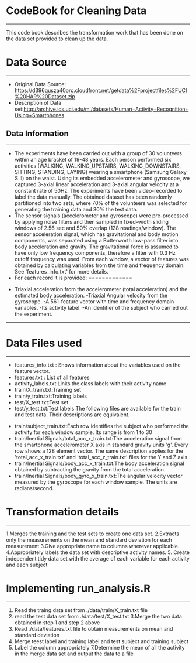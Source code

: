 # CodeBook for Cleaning Data
--------
This code book describes the transformation work that has been done on  the data set provided to clean up the data.  
# Data Source  
-----

* Original Data Source: https://d396qusza40orc.cloudfront.net/getdata%2Fprojectfiles%2FUCI%20HAR%20Dataset.zip  
* Description of Data set:http://archive.ics.uci.edu/ml/datasets/Human+Activity+Recognition+Using+Smartphones  

## Data Information
------
* The experiments have been carried out with a group of 30 volunteers within an age bracket of 19-48 years. Each person performed six activities (WALKING, WALKING_UPSTAIRS, WALKING_DOWNSTAIRS, SITTING, STANDING, LAYING) wearing a smartphone (Samsung Galaxy S II) on the waist. Using its embedded accelerometer and gyroscope, we captured 3-axial linear acceleration and 3-axial angular velocity at a constant rate of 50Hz. The experiments have been video-recorded to label the data manually. The obtained dataset has been randomly partitioned into two sets, where 70% of the volunteers was selected for generating the training data and 30% the test data. 
* The sensor signals (accelerometer and gyroscope) were pre-processed by applying noise filters and then sampled in fixed-width sliding windows of 2.56 sec and 50% overlap (128 readings/window). The sensor acceleration signal, which has gravitational and body motion components, was separated using a Butterworth low-pass filter into body acceleration and gravity. The gravitational force is assumed to have only low frequency components, therefore a filter with 0.3 Hz cutoff frequency was used. From each window, a vector of features was obtained by calculating variables from the time and frequency domain. See 'features_info.txt' for more details. 
* For each record it is provided:
=============
- Triaxial acceleration from the accelerometer (total acceleration) and the estimated body acceleration. 
 -Triaxial Angular velocity from the gyroscope.
 -A 561-feature vector with time and frequency domain variables. 
 -Its activity label.
 -An identifier of the subject who carried out the experiment.
---------------
# Data Files used
-------------

* features_info.txt : Shows information about the variables used on the feature vector.
* features.txt : List of all features
* activity_labels.txt:Links the class labels with their activity name
* train/X_train.txt:Training set
* train/y_train.txt:Training labels
* test/X_test.txt:Test set
* test/y_test.txt:Test labels
The following files are available for the train and test data. Their descriptions are equivalent.
- train/subject_train.txt:Each row identifies the subject who performed the activity for each window sample. Its range is from 1 to 30
- train/Inertial Signals/total_acc_x_train.txt:The acceleration signal from the smartphone accelerometer X axis in standard gravity units 'g'. Every row shows a 128 element vector. The same description applies for the 'total_acc_x_train.txt' and 'total_acc_z_train.txt' files for the Y and Z axis. 
- train/Inertial Signals/body_acc_x_train.txt:The body acceleration signal obtained by subtracting the gravity from the total acceleration. 
- train/Inertial Signals/body_gyro_x_train.txt:The angular velocity vector measured by the gyroscope for each window sample. The units are radians/second.
# Transformation details
-----------
1.Merges the training and the test sets to create one data set.
2.Extracts only the measurements on the mean and standard deviation for each measurement
3.Give appropriate name to columns wherever applicable.
4.Appropriately labels the data set with descriptive activity names.
5. Create independent tidy data set with the average of each variable for each activity and each subject
# Implementing run_analysis.R
-------------------
1. Read the traing data set from ./data/train/X_train.txt file
2. read the test data set from ./data/test/X_test.txt
3.Merge the two data obtained in step 1 and step 2 above
4. Read ./data/features.txt file to obtain measurements on mean and standard deviation
5. Merge teest label and training label and test subject and training subject
6. Label the column appropriately
7.Determine the mean of all the activity in the merge data set and output the data to a file

